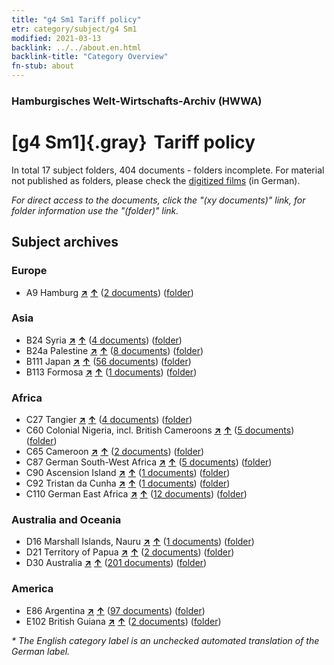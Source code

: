 ```yaml
---
title: "g4 Sm1 Tariff policy"
etr: category/subject/g4 Sm1
modified: 2021-03-13
backlink: ../../about.en.html
backlink-title: "Category Overview"
fn-stub: about
---
```


### Hamburgisches Welt-Wirtschafts-Archiv (HWWA)
# [g4 Sm1]{.gray}&#8201; Tariff policy&#160; 





In total 17 subject folders, 404 documents - folders incomplete.
For material not published as folders, please check the [digitized films](/film/h1_sh) (in German).

_For direct access to the documents, click the "(xy documents)" link, for folder information use the "(folder)" link._

## Subject archives



### Europe

- A9 Hamburg [**&nearr;**](../../../geo/i/140905/about.en.html "Hamburg (all folders)") [**&uarr;**](../../../geo/about.en.html#A9 "Country category system") (<a href="https://pm20.zbw.eu/dfgview/sh/140905,163419" title="about: Hamburg : Tariff policy" target="_blank">2 documents</a>) ([folder](http://purl.org/pressemappe20/folder/sh/140905,163419))

### Asia

- B24 Syria [**&nearr;**](../../../geo/i/141114/about.en.html "Syria (all folders)") [**&uarr;**](../../../geo/about.en.html#B24 "Country category system") (<a href="https://pm20.zbw.eu/dfgview/sh/141114,163419" title="about: Syria : Tariff policy" target="_blank">4 documents</a>) ([folder](http://purl.org/pressemappe20/folder/sh/141114,163419))
- B24a Palestine [**&nearr;**](../../../geo/i/141115/about.en.html "Palestine (all folders)") [**&uarr;**](../../../geo/about.en.html#B24a "Country category system") (<a href="https://pm20.zbw.eu/dfgview/sh/141115,163419" title="about: Palestine : Tariff policy" target="_blank">8 documents</a>) ([folder](http://purl.org/pressemappe20/folder/sh/141115,163419))
- B111 Japan [**&nearr;**](../../../geo/i/141272/about.en.html "Japan (all folders)") [**&uarr;**](../../../geo/about.en.html#B111 "Country category system") (<a href="https://pm20.zbw.eu/dfgview/sh/141272,163419" title="about: Japan : Tariff policy" target="_blank">56 documents</a>) ([folder](http://purl.org/pressemappe20/folder/sh/141272,163419))
- B113 Formosa [**&nearr;**](../../../geo/i/141274/about.en.html "Formosa (all folders)") [**&uarr;**](../../../geo/about.en.html#B113 "Country category system") (<a href="https://pm20.zbw.eu/dfgview/sh/141274,163419" title="about: Formosa : Tariff policy" target="_blank">1 documents</a>) ([folder](http://purl.org/pressemappe20/folder/sh/141274,163419))

### Africa

- C27 Tangier [**&nearr;**](../../../geo/i/141360/about.en.html "Tangier (all folders)") [**&uarr;**](../../../geo/about.en.html#C27 "Country category system") (<a href="https://pm20.zbw.eu/dfgview/sh/141360,163419" title="about: Tangier : Tariff policy" target="_blank">4 documents</a>) ([folder](http://purl.org/pressemappe20/folder/sh/141360,163419))
- C60 Colonial Nigeria, incl. British Cameroons [**&nearr;**](../../../geo/i/141409/about.en.html "Colonial Nigeria, incl. British Cameroons (all folders)") [**&uarr;**](../../../geo/about.en.html#C60 "Country category system") (<a href="https://pm20.zbw.eu/dfgview/sh/141409,163419" title="about: Colonial Nigeria, incl. British Cameroons : Tariff policy" target="_blank">5 documents</a>) ([folder](http://purl.org/pressemappe20/folder/sh/141409,163419))
- C65 Cameroon [**&nearr;**](../../../geo/i/141410/about.en.html "Cameroon (all folders)") [**&uarr;**](../../../geo/about.en.html#C65 "Country category system") (<a href="https://pm20.zbw.eu/dfgview/sh/141410,163419" title="about: Cameroon : Tariff policy" target="_blank">2 documents</a>) ([folder](http://purl.org/pressemappe20/folder/sh/141410,163419))
- C87 German South-West Africa [**&nearr;**](../../../geo/i/141450/about.en.html "German South-West Africa (all folders)") [**&uarr;**](../../../geo/about.en.html#C87 "Country category system") (<a href="https://pm20.zbw.eu/dfgview/sh/141450,163419" title="about: German South-West Africa : Tariff policy" target="_blank">5 documents</a>) ([folder](http://purl.org/pressemappe20/folder/sh/141450,163419))
- C90 Ascension Island [**&nearr;**](../../../geo/i/141451/about.en.html "Ascension Island (all folders)") [**&uarr;**](../../../geo/about.en.html#C90 "Country category system") (<a href="https://pm20.zbw.eu/dfgview/sh/141451,163419" title="about: Ascension Island : Tariff policy" target="_blank">1 documents</a>) ([folder](http://purl.org/pressemappe20/folder/sh/141451,163419))
- C92 Tristan da Cunha [**&nearr;**](../../../geo/i/141453/about.en.html "Tristan da Cunha (all folders)") [**&uarr;**](../../../geo/about.en.html#C92 "Country category system") (<a href="https://pm20.zbw.eu/dfgview/sh/141453,163419" title="about: Tristan da Cunha : Tariff policy" target="_blank">1 documents</a>) ([folder](http://purl.org/pressemappe20/folder/sh/141453,163419))
- C110 German East Africa [**&nearr;**](../../../geo/i/141471/about.en.html "German East Africa (all folders)") [**&uarr;**](../../../geo/about.en.html#C110 "Country category system") (<a href="https://pm20.zbw.eu/dfgview/sh/141471,163419" title="about: German East Africa : Tariff policy" target="_blank">12 documents</a>) ([folder](http://purl.org/pressemappe20/folder/sh/141471,163419))

### Australia and Oceania

- D16 Marshall Islands, Nauru [**&nearr;**](../../../geo/i/141616/about.en.html "Marshall Islands, Nauru (all folders)") [**&uarr;**](../../../geo/about.en.html#D16 "Country category system") (<a href="https://pm20.zbw.eu/dfgview/sh/141616,163419" title="about: Marshall Islands, Nauru : Tariff policy" target="_blank">1 documents</a>) ([folder](http://purl.org/pressemappe20/folder/sh/141616,163419))
- D21 Territory of Papua [**&nearr;**](../../../geo/i/141620/about.en.html "Territory of Papua (all folders)") [**&uarr;**](../../../geo/about.en.html#D21 "Country category system") (<a href="https://pm20.zbw.eu/dfgview/sh/141620,163419" title="about: Territory of Papua : Tariff policy" target="_blank">2 documents</a>) ([folder](http://purl.org/pressemappe20/folder/sh/141620,163419))
- D30 Australia [**&nearr;**](../../../geo/i/141621/about.en.html "Australia (all folders)") [**&uarr;**](../../../geo/about.en.html#D30 "Country category system") (<a href="https://pm20.zbw.eu/dfgview/sh/141621,163419" title="about: Australia : Tariff policy" target="_blank">201 documents</a>) ([folder](http://purl.org/pressemappe20/folder/sh/141621,163419))

### America

- E86 Argentina [**&nearr;**](../../../geo/i/141692/about.en.html "Argentina (all folders)") [**&uarr;**](../../../geo/about.en.html#E86 "Country category system") (<a href="https://pm20.zbw.eu/dfgview/sh/141692,163419" title="about: Argentina : Tariff policy" target="_blank">97 documents</a>) ([folder](http://purl.org/pressemappe20/folder/sh/141692,163419))
- E102 British Guiana [**&nearr;**](../../../geo/i/141700/about.en.html "British Guiana (all folders)") [**&uarr;**](../../../geo/about.en.html#E102 "Country category system") (<a href="https://pm20.zbw.eu/dfgview/sh/141700,163419" title="about: British Guiana : Tariff policy" target="_blank">2 documents</a>) ([folder](http://purl.org/pressemappe20/folder/sh/141700,163419))


_* The English category label is an unchecked automated translation of the German label._

